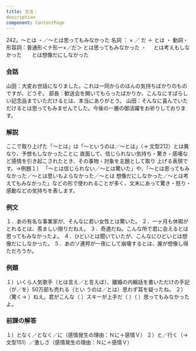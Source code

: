 ```yaml
---
title: 文法：
description
component: ContentPage
---
```



242。～とは ・／～とは思ってもみなかった
名詞 ： × ／ だ ＋ とは ・
動詞・形容詞：普通形＜ナ形ー×／だ＞ とは思ってもみなかった ・
    とは考えもしなかった  
    とは想像だにしなかった  
### 会話
山田：大変お世話になりました。これは一同からのほんの気持ちばかりのものですが、どうぞ。 部長：歓送会を開いてもらったばかりか、こんなにすばらしい記念品までいただけるとは、本当にありがとう。 山田：そんなに喜んでいただけるとは思ってもみませんでした。今後の一層の御活躍をお祈りしております。
### 解説
ここで取り上げた「～とは」は「～というのは／～とは」（→ 文型212）とは異なり、予想もしなかったことに 直面して、信じられない気持ち・驚き・感嘆など感情を引き起こされたとき、その事物・対象を主題として取り 上げる表現です。→例題１）
「～とは信じられない／～とは驚いた」や、「～とは思ってもみなかった／～とは思いもよらなかった／～とは 想像だにしなかった／～とは考えてもみなかった」などの形で使われることが多く、文末にあって驚き・怒り・ 感動などの気持ちを表します。
### 例文
１．あの有名な事業家が、そんなに若い女性とは驚いた。
２．一ヶ月も休暇がとれるとは、羨ましい限りだねえ。
３．奇遇だね。こんな所で君に会えるとは思ってもみなかったよ。
４．ひどいとは聞いていたが、こんなにひどいとは想像だにしなかった。
５．あのソ連邦が一夜にして崩壊するとは、誰が想像し得ただろうか。
### 例題
１）いくら人気歌手（とは言え／と言えば）、離婚の内輪話を書いただけの手記（が／を）50万部も売れる（とい うのは／とは）思わず耳を疑ったね。
２）（驚く→ ）ねえ。君がこんな（ ）スキーが上手だ（ ）（ ）思ってもみなかったよ。
### 前課の解答
１）となく／となく／に（感情発生の理由：Ｎに＋感情Ｖ）
２）と／行く（→文型151）／激しさ（感情発生の理由：Ｎに＋感情Ｖ）
